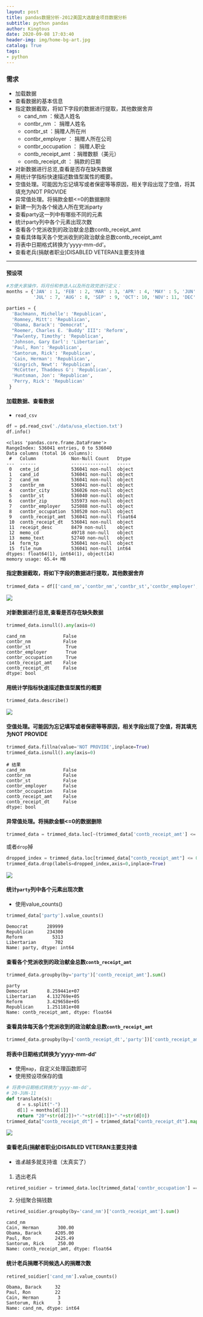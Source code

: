 ```yaml
---
layout: post
title: pandas数据分析-2012美国大选献金项目数据分析
subtitle: python pandas
author: Kingtous
date: 2020-09-08 17:03:40
header-img: img/home-bg-art.jpg
catalog: True
tags:
- python
---
```


### 需求

- 加载数据
- 查看数据的基本信息
- 指定数据截取，将如下字段的数据进行提取，其他数据舍弃
  - cand_nm ：候选人姓名
  - contbr_nm ： 捐赠人姓名
  - contbr_st ：捐赠人所在州
  - contbr_employer ： 捐赠人所在公司
  - contbr_occupation ： 捐赠人职业
  - contb_receipt_amt ：捐赠数额（美元）
  - contb_receipt_dt ： 捐款的日期
- 对新数据进行总览,查看是否存在缺失数据
- 用统计学指标快速描述数值型属性的概要。
- 空值处理。可能因为忘记填写或者保密等等原因，相关字段出现了空值，将其填充为NOT PROVIDE
- 异常值处理。将捐款金额<=0的数据删除
- 新建一列为各个候选人所在党派party
- 查看party这一列中有哪些不同的元素
- 统计party列中各个元素出现次数
- 查看各个党派收到的政治献金总数contb_receipt_amt
- 查看具体每天各个党派收到的政治献金总数contb_receipt_amt
- 将表中日期格式转换为'yyyy-mm-dd'。
- 查看老兵(捐献者职业)DISABLED VETERAN主要支持谁

---

#### 预设项

```python
#方便大家操作，将月份和参选人以及所在政党进行定义：
months = {'JAN' : 1, 'FEB' : 2, 'MAR' : 3, 'APR' : 4, 'MAY' : 5, 'JUN' : 6,
          'JUL' : 7, 'AUG' : 8, 'SEP' : 9, 'OCT': 10, 'NOV': 11, 'DEC' : 12}

parties = {
  'Bachmann, Michelle': 'Republican',
  'Romney, Mitt': 'Republican',
  'Obama, Barack': 'Democrat',
  "Roemer, Charles E. 'Buddy' III": 'Reform',
  'Pawlenty, Timothy': 'Republican',
  'Johnson, Gary Earl': 'Libertarian',
  'Paul, Ron': 'Republican',
  'Santorum, Rick': 'Republican',
  'Cain, Herman': 'Republican',
  'Gingrich, Newt': 'Republican',
  'McCotter, Thaddeus G': 'Republican',
  'Huntsman, Jon': 'Republican',
  'Perry, Rick': 'Republican'           
 }
```

#### 加载数据、查看数据

- `read_csv`

```python
df = pd.read_csv('./data/usa_election.txt')
df.info()
```

```shell
<class 'pandas.core.frame.DataFrame'>
RangeIndex: 536041 entries, 0 to 536040
Data columns (total 16 columns):
 #   Column             Non-Null Count   Dtype  
---  ------             --------------   -----  
 0   cmte_id            536041 non-null  object 
 1   cand_id            536041 non-null  object 
 2   cand_nm            536041 non-null  object 
 3   contbr_nm          536041 non-null  object 
 4   contbr_city        536026 non-null  object 
 5   contbr_st          536040 non-null  object 
 6   contbr_zip         535973 non-null  object 
 7   contbr_employer    525088 non-null  object 
 8   contbr_occupation  530520 non-null  object 
 9   contb_receipt_amt  536041 non-null  float64
 10  contb_receipt_dt   536041 non-null  object 
 11  receipt_desc       8479 non-null    object 
 12  memo_cd            49718 non-null   object 
 13  memo_text          52740 non-null   object 
 14  form_tp            536041 non-null  object 
 15  file_num           536041 non-null  int64  
dtypes: float64(1), int64(1), object(14)
memory usage: 65.4+ MB
```

#### 指定数据截取，将如下字段的数据进行提取，其他数据舍弃

```python
trimmed_data = df[['cand_nm','contbr_nm','contbr_st','contbr_employer','contbr_occupation','contb_receipt_amt','contb_receipt_dt']]
```

![](http://img.kingtous.cn/img/20200908170718.png)

#### 对新数据进行总览,查看是否存在缺失数据

```python
trimmed_data.isnull().any(axis=0)
```

```shell
cand_nm              False
contbr_nm            False
contbr_st             True
contbr_employer       True
contbr_occupation     True
contb_receipt_amt    False
contb_receipt_dt     False
dtype: bool
```

#### 用统计学指标快速描述数值型属性的概要

```python
trimmed_data.describe()
```

![](http://img.kingtous.cn/img/20200908170856.png)

#### 空值处理。可能因为忘记填写或者保密等等原因，相关字段出现了空值，将其填充为NOT PROVIDE

```python
trimmed_data.fillna(value='NOT PROVIDE',inplace=True)
trimmed_data.isnull().any(axis=0)
```

```shell
# 结果
cand_nm              False
contbr_nm            False
contbr_st            False
contbr_employer      False
contbr_occupation    False
contb_receipt_amt    False
contb_receipt_dt     False
dtype: bool
```

#### 异常值处理。将捐款金额<=0的数据删除

```python
trimmed_data = trimmed_data.loc[~(trimmed_data['contb_receipt_amt'] <= 0)]
```

或者`drop`掉

```python
dropped_index = trimmed_data.loc[trimmed_data["contb_receipt_amt"] <= 0].index
trimmed_data.drop(labels=dropped_index,axis=0,inplace=True) 
```

![](http://img.kingtous.cn/img/20200908171752.png)

#### 统计`party`列中各个元素出现次数

- 使用value_counts()

```python
trimmed_data['party'].value_counts()
```

```shell
Democrat       289999
Republican     234300
Reform           5313
Libertarian       702
Name: party, dtype: int64
```

#### 查看各个党派收到的政治献金总数`contb_receipt_amt`

```python
trimmed_data.groupby(by='party')['contb_receipt_amt'].sum()
```

```shell
party
Democrat       8.259441e+07
Libertarian    4.132769e+05
Reform         3.429658e+05
Republican     1.251181e+08
Name: contb_receipt_amt, dtype: float64
```

#### 查看具体每天各个党派收到的政治献金总数`contb_receipt_amt`

```python
trimmed_data.groupby(by=['contb_receipt_dt','party'])['contb_receipt_amt'].sum()
```

#### 将表中日期格式转换为'yyyy-mm-dd'

- 使用`map`，自定义处理函数即可
- 使用预设项保存的值

```python
# 将表中日期格式转换为'yyyy-mm-dd'。
# 20-JUN-11
def translate(s):
    d = s.split("-")
    d[1] = months[d[1]]
    return "20"+str(d[2])+"-"+str(d[1])+"-"+str(d[0])
trimmed_data["contb_receipt_dt"] = trimmed_data["contb_receipt_dt"].map(translate)
```

![](http://img.kingtous.cn/img/20200908171856.png)

#### 查看老兵(捐献者职业)DISABLED VETERAN主要支持谁

- 谁💰越多就支持谁（太真实了）

1. 选出老兵

```python
retired_soidier = trimmed_data.loc[trimmed_data['contbr_occupation'] == 'DISABLED VETERAN']
```

2. 分组聚合捐钱数

```python
retired_soidier.groupby(by='cand_nm')['contb_receipt_amt'].sum()
```

```shell
cand_nm
Cain, Herman       300.00
Obama, Barack     4205.00
Paul, Ron         2425.49
Santorum, Rick     250.00
Name: contb_receipt_amt, dtype: float64
```

#### 统计老兵捐赠不同候选人的捐赠次数

```python
retired_soidier['cand_nm'].value_counts()
```

```shell
Obama, Barack     32
Paul, Ron         22
Cain, Herman       3
Santorum, Rick     3
Name: cand_nm, dtype: int64
```

